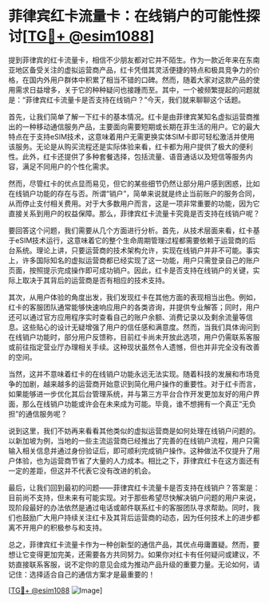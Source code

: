 # 菲律宾红卡流量卡：在线销户的可能性探讨[[TG💪+ @esim1088](https://t.me/s/esim1088)]

提到菲律宾的红卡流量卡，相信不少朋友都对它并不陌生。作为一款近年来在东南亚地区备受关注的虚拟运营商产品，红卡凭借其灵活便捷的特点和极具竞争力的价格，在国内外用户群体中积累了相当不错的口碑。然而，随着大家对这款产品的使用需求日益增多，关于它的种种疑问也接踵而至。其中，一个被频繁提起的问题就是：“菲律宾红卡流量卡是否支持在线销户？”今天，我们就来聊聊这个话题。

首先，让我们简单了解一下红卡的基本情况。红卡是由菲律宾某知名虚拟运营商推出的一种移动通信服务产品，主要面向需要短期或长期在菲生活的用户。它的最大特点在于支持eSIM技术，这意味着用户无需更换实体SIM卡即可轻松激活并使用该服务。无论是从购买流程还是实际体验来看，红卡都为用户提供了极大的便利性。此外，红卡还提供了多种套餐选择，包括流量、语音通话以及短信等服务内容，满足不同用户的个性化需求。

然而，尽管红卡的优点显而易见，但它的某些细节仍然让部分用户感到困惑，比如在线销户功能的存在与否。所谓“销户”，简单来说就是终止当前账户的服务合同，从而停止支付相关费用。对于大多数用户而言，这是一项非常重要的功能，因为它直接关系到用户的权益保障。那么，菲律宾红卡流量卡究竟是否支持在线销户呢？

要回答这个问题，我们需要从几个方面进行分析。首先，从技术层面来看，红卡基于eSIM技术运行，这意味着它的整个生命周期管理过程都需要依赖于运营商的后台系统。理论上讲，只要运营商的技术架构允许，实现在线销户并非不可能。事实上，许多国际知名的虚拟运营商都已经实现了这一功能，用户只需登录自己的账户页面，按照提示完成操作即可成功销户。因此，红卡是否支持在线销户的关键，实际上取决于其背后的运营商是否有相应的技术支持。

其次，从用户体验的角度出发，我们发现红卡在其他方面的表现相当出色。例如，红卡的客服团队通常能够快速响应用户的各类咨询，并提供专业解答；同时，用户还可以通过官方应用程序实时查看自己的账户余额、消费记录以及剩余流量等信息。这些贴心的设计无疑增强了用户的信任感和满意度。然而，当我们具体询问到在线销户功能时，部分用户反馈称，目前红卡尚未开放此选项，用户仍需联系客服或前往指定营业厅办理相关手续。这种现状虽然令人遗憾，但也并非完全没有改善的空间。

当然，这并不意味着红卡的在线销户功能永远无法实现。随着科技的发展和市场竞争的加剧，越来越多的运营商开始意识到简化用户操作的重要性。对于红卡而言，如果能够进一步优化其后台管理系统，并与第三方平台合作开发更加友好的用户界面，那么在线销户功能或许会在未来成为可能。毕竟，谁不想拥有一个真正“无负担”的通信服务呢？

说到这里，我们不妨再来看看其他类似的虚拟运营商是如何处理在线销户问题的。以新加坡为例，当地的一些主流运营商已经推出了完善的在线销户流程，用户只需输入相关信息并通过身份验证后，即可顺利完成销户操作。这种做法不仅提升了用户体验，也为运营商节省了大量的人力成本。相比之下，菲律宾红卡在这方面还有一定的差距，但这并不代表它没有改进的机会。

最后，让我们回到最初的问题——菲律宾红卡流量卡是否支持在线销户？答案是：目前尚不支持，但未来有可能实现。对于那些希望尽快解决销户问题的用户来说，现阶段最好的办法依然是通过电话或邮件联系红卡的客服团队寻求帮助。同时，我们也鼓励广大用户持续关注红卡及其背后运营商的动态，因为任何技术上的进步都离不开用户的积极参与和支持。

总之，菲律宾红卡流量卡作为一种创新型的通信产品，其优点毋庸置疑。然而，要想让它变得更加完美，还需要各方共同努力。如果你对红卡有任何疑问或建议，不妨直接联系客服，说不定你的意见会成为推动产品升级的重要力量。无论如何，请记住：选择适合自己的通信方案才是最重要的！

[[TG💪+ @esim1088](https://t.me/s/esim1088) ![Image](https://i.postimg.cc/4NQfJmqS/Snipaste-2025-05-13-00-14-12.png)]